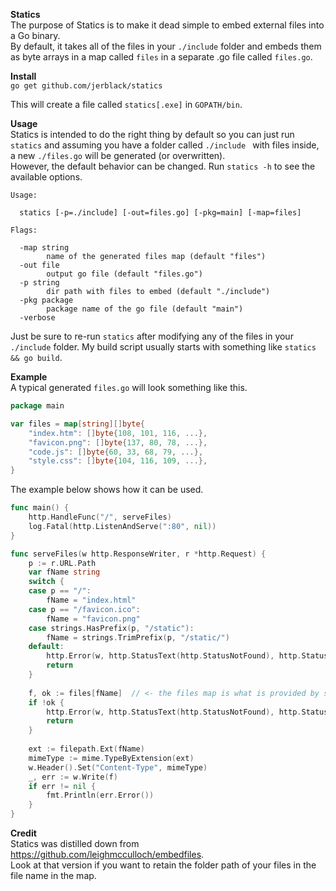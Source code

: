 **Statics**  
The purpose of Statics is to make it dead simple to embed external files into a Go binary.  
By default, it takes all of the files in your `./include` folder and embeds them as byte arrays in a map called `files` in a separate .go file called `files.go`.    

**Install**  
`go get github.com/jerblack/statics`  

This will create a file called `statics[.exe]` in `GOPATH/bin`.

**Usage**  
Statics is intended to do the right thing by default so you can just run `statics` and assuming you have a folder called `./include ` with files inside, a new `./files.go` will be generated (or overwritten).  
However, the default behavior can be changed. Run `statics -h` to see the available options.  

```
Usage:

  statics [-p=./include] [-out=files.go] [-pkg=main] [-map=files]

Flags:

  -map string
        name of the generated files map (default "files")
  -out file
        output go file (default "files.go")
  -p string
        dir path with files to embed (default "./include")
  -pkg package
        package name of the go file (default "main")
  -verbose

```
Just be sure to re-run `statics` after modifying any of the files in your `./include` folder. My build script usually starts with something like `statics && go build`.

**Example**  
A typical generated `files.go` will look something like this.  
```go
package main

var files = map[string][]byte{
	"index.htm": []byte{108, 101, 116, ...},
	"favicon.png": []byte{137, 80, 78, ...},
	"code.js": []byte{60, 33, 68, 79, ...},
	"style.css": []byte{104, 116, 109, ...},
}
```

The example below shows how it can be used.  

```go
func main() {
    http.HandleFunc("/", serveFiles)
	log.Fatal(http.ListenAndServe(":80", nil))
}

func serveFiles(w http.ResponseWriter, r *http.Request) {
	p := r.URL.Path
	var fName string
	switch {
	case p == "/":
		fName = "index.html"
	case p == "/favicon.ico":
		fName = "favicon.png"
	case strings.HasPrefix(p, "/static"):
		fName = strings.TrimPrefix(p, "/static/")
	default:
		http.Error(w, http.StatusText(http.StatusNotFound), http.StatusNotFound)
		return
	}
	
	f, ok := files[fName]  // <- the files map is what is provided by statics
	if !ok {
		http.Error(w, http.StatusText(http.StatusNotFound), http.StatusNotFound)
		return
	}
	
	ext := filepath.Ext(fName)
	mimeType := mime.TypeByExtension(ext)
	w.Header().Set("Content-Type", mimeType)
	_, err := w.Write(f)
	if err != nil {
	    fmt.Println(err.Error())
	}
}

```

**Credit**  
Statics was distilled down from https://github.com/leighmcculloch/embedfiles.   
Look at that version if you want to retain the folder path of your files in the file name in the map.  
